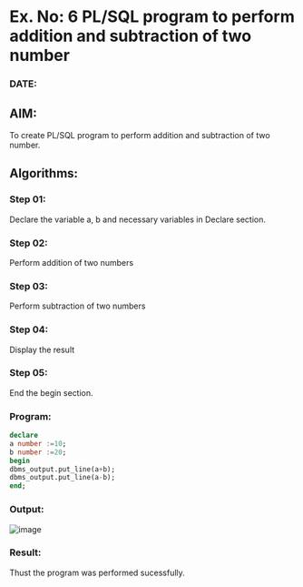 # Ex. No: 6 PL/SQL program to perform addition and subtraction of two number 
### DATE: 
## AIM: 
To create PL/SQL program to perform addition and subtraction of two number.
## Algorithms:
### Step 01:
Declare the variable a, b and necessary variables in Declare section.
### Step 02:
Perform addition of two numbers
### Step 03:
Perform subtraction of two numbers 
### Step 04:
Display the result 
### Step 05:
End the begin section.

### Program:
```sql
declare
a number :=10;
b number :=20;
begin
dbms_output.put_line(a+b);
dbms_output.put_line(a-b);
end;
```


### Output:
![image](https://github.com/Lakshmipriya2005/DBMS/assets/115525361/ca244df1-b136-4b51-abb1-e99402105b6b)



### Result:
Thust the program was performed sucessfully.

